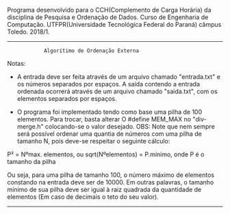 Programa desenvolvido para o CCH(Complemento de Carga Horária) da disciplina de Pesquisa e Ordenação de Dados.
Curso de Engenharia de Computação.
UTFPR(Universidade Tecnológica Federal do Paraná) câmpus Toledo. 
2018/1.

-----------------------------------------------------------------------------------------------------------------------
			
				Algorítimo de Ordenação Externa

Notas:
* A entrada deve ser feita através de um arquivo chamado "entrada.txt" e os números separados por espaços.
A saída contendo a entrada ordenada ocorrerá através de um arquivo chamado "saida.txt", com os elementos separados por espaços.

* O programa foi implementado tendo como base uma pilha de 100 elementos. 
Para trocar, basta alterar O #define MEM_MAX no "div-merge.h" colocando-se o valor desejado. 
OBS: Note que nem sempre será possível ordenar uma quantia de números com uma pilha de tamanho N, 
pois deve-se respeitar o seguinte cálculo: 

P² = Nºmax. elementos, ou
sqrt(Nºelementos) = P.mínimo,  onde P é o tamanho da pilha

Ou seja, para uma pilha de tamanho 100, o número máximo de elementos constando na entrada deve ser de 10000.
Em outras palavras, o tamanho mínimo de sua pilha deve ser igual à raiz quadrada da quantidade de elementos
(Em caso de decimais o teto do seu valor).

-----------------------------------------------------------------------------------------------------------------------



